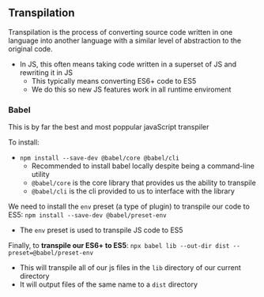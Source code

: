 ## Transpilation ##
Transpilation is the process of converting source code written in one language into another language with a similar level of abstraction to the original code.
- In JS, this often means taking code written in a superset of JS and rewriting it in JS
  - This typically means converting ES6+ code to ES5
  - We do this so new JS features work in all runtime enviroment

### Babel ###
This is by far the best and most poppular javaScript transpiler

To install:
- `npm install --save-dev @babel/core @babel/cli`
  - Recommended to install babel locally despite being a command-line utility
  - `@babel/core` is the core library that provides us the ability to transpile
  - `@babel/cli` is the cli provided to us to interface with the library

We need to install the `env` preset (a type of plugin) to transpile our code to ES5:
`npm install --save-dev @babel/preset-env`
- The `env` preset is used to transpile JS code to ES5

Finally, to **transpile our ES6+ to ES5**:
`npx babel lib --out-dir dist --preset=@babel/preset-env`
- This will transpile all of our js files in the `lib` directory of our current directory
- It will output files of the same name to a `dist` directory
